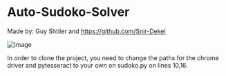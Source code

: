 # Auto-Sudoko-Solver

Made by: Guy Shtiler and https://github.com/Snir-Dekel

![image](https://user-images.githubusercontent.com/58900797/130512626-7ef3dcf1-9f30-4959-8367-73ece3a5e346.png)


In order to clone the project, you need to change the paths for the chrome driver and pytesseract to your own on sudoko.py on lines 10,16.
